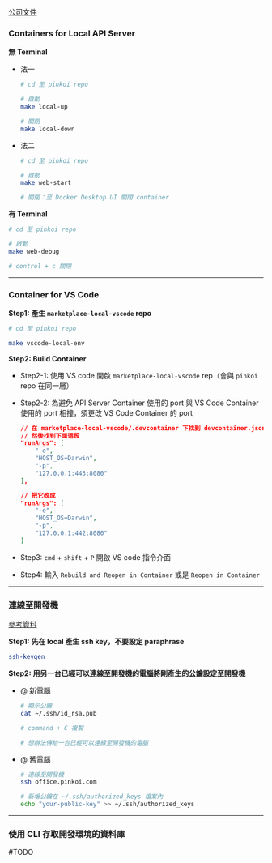 [公司文件](https://paper.dropbox.com/doc/Local--B0hjMBBBDMGyiNg4whzC4VkFAg-ggNEv2b1mB2c9dcb6YjHF)

### Containers for Local API Server

**無 Terminal**

- 法一

    ```bash
    # cd 至 pinkoi repo
    
    # 啟動
    make local-up
    
    # 關閉
    make local-down
    ```

- 法二

    ```bash
    # cd 至 pinkoi repo
    
    # 啟動
    make web-start
    
    # 關閉：至 Docker Desktop UI 關閉 container
    ```

**有 Terminal**

```bash
# cd 至 pinkoi repo

# 啟動
make web-debug

# control + c 關閉
```

---

### Container for VS Code

**Step1: 產生 `marketplace-local-vscode` repo**

```bash
# cd 至 pinkoi repo

make vscode-local-env
```

**Step2: Build Container**

- Step2-1: 使用 VS code 開啟 `marketplace-local-vscode` rep（會與 `pinkoi` repo 在同一層）

- Step2-2: 為避免 API Server Container 使用的 port 與 VS Code Container 使用的 port 相撞，須更改 VS Code Container 的 port

    ```json
    // 在 marketplace-local-vscode/.devcontainer 下找到 devcontainer.json
    // 然後找到下面這段
    "runArgs": [
        "-e",
        "HOST_OS=Darwin",
        "-p",
        "127.0.0.1:443:8080"
    ],
    
    // 把它改成
    "runArgs": [
        "-e",
        "HOST_OS=Darwin",
        "-p",
        "127.0.0.1:442:8080"
    ]
    ```

- Step3: `cmd` + `shift` + `P` 開啟 VS code 指令介面

- Step4: 輸入 `Rebuild and Reopen in Container` 或是 `Reopen in Container`

---

### 連線至開發機

[參考資料](https://xenby.com/b/220-%E6%95%99%E5%AD%B8-%E7%94%A2%E7%94%9Fssh-key%E4%B8%A6%E4%B8%94%E9%80%8F%E9%81%8Ekey%E9%80%B2%E8%A1%8C%E5%85%8D%E5%AF%86%E7%A2%BC%E7%99%BB%E5%85%A5)

**Step1: 先在 local 產生 ssh key，不要設定 paraphrase**

```bash
ssh-keygen
```

**Step2: 用另一台已經可以連線至開發機的電腦將剛產生的公鑰設定至開發機**

- @ 新電腦

    ```bash
    # 顯示公鑰
    cat ~/.ssh/id_rsa.pub
    
    # command + C 複製
    
    # 想辦法傳給一台已經可以連線至開發機的電腦
    ```

- @ 舊電腦

    ```bash
    # 連線至開發機
    ssh office.pinkoi.com
    
    # 新增公鑰在 ~/.ssh/authorized_keys 檔案內
    echo "your-public-key" >> ~/.ssh/authorized_keys
    ```

---

### 使用 CLI 存取開發環境的資料庫

#TODO 